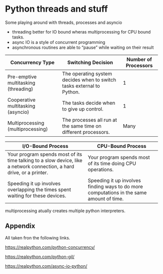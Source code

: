 # Python threads and stuff

Some playing around with threads, processes and asyncio

- threading better for IO bound wheras multiprocessing for CPU bound tasks.
- async IO is a style of concurrent programming
- asynchronous routines are able to “pause” while waiting on their result

| Concurrency Type                     | Switching Decision                                                    | Number of Processors |
| ------------------------------------ | --------------------------------------------------------------------- | -------------------- |
| Pre-emptive multitasking (threading) | The operating system decides when to switch tasks external to Python. | 1                    |
| Cooperative multitasking (asyncio)   | The tasks decide when to give up control.                             | 1                    |
| Multiprocessing (multiprocessing)    | The processes all run at the same time on different processors.       | Many                 |

| I/O-Bound Process                                                                                                     | CPU-Bound Process                                                                        |
| --------------------------------------------------------------------------------------------------------------------- | ---------------------------------------------------------------------------------------- |
| Your program spends most of its time talking to a slow device, like a network connection, a hard drive, or a printer. | Your program spends most of its time doing CPU operations.                               |
| Speeding it up involves overlapping the times spent waiting for these devices.                                        | Speeding it up involves finding ways to do more computations in the same amount of time. |

multiprocessing atually creates multiple python interpreters.

## Appendix

All taken fron the following links.

https://realpython.com/python-concurrency/

https://realpython.com/python-gil/

https://realpython.com/async-io-python/
